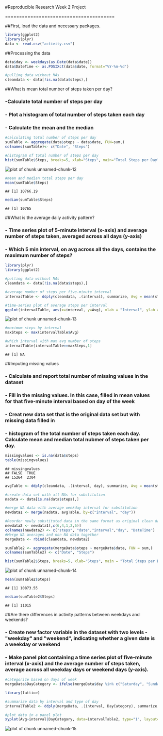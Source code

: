 #Reproducible Research Week 2 Project


=======================================

##First, load the data and necessary packages.


```r
library(ggplot2)
library(plyr)
data <- read.csv("activity.csv")
```

##Processing the data

```r
data$day <- weekdays(as.Date(data$date))
data$DateTime <- as.POSIXct(data$date, format="%Y-%m-%d")

#pulling data without NAs
cleandata <- data[!is.na(data$steps),]
```

##What is mean total number of steps taken per day?
### -Calculate total number of steps per day  
### - Plot a histogram of total number of steps taken each day  
### - Calculate the mean and the median

```r
#calculating total number of steps per day
sumTable <- aggregate(data$steps ~ data$date, FUN=sum,) 
colnames(sumTable)<- c("Date", "Steps")

#histogram of total number of steps per day
hist(sumTable$Steps, breaks=5, xlab="Steps", main="Total Steps per Day")
```

![plot of chunk unnamed-chunk-12](figure/unnamed-chunk-12-1.png)

```r
#mean and median total steps per day
mean(sumTable$Steps)
```

```
## [1] 10766.19
```

```r
median(sumTable$Steps)
```

```
## [1] 10765
```

##What is the average daily activity pattern?
### - Time series plot of 5-minute interval (x-axis) and average number of steps taken, averaged across all days (y-axis)
### - Which 5 min interval, on avg across all the days, contains the maximum number of steps?

```r
library(plyr)
library(ggplot2)

#pulling data without NAs
cleandata <- data[!is.na(data$steps),]

#average number of steps per five-minute interval
intervalTable <- ddply(cleandata, .(interval), summarize, Avg = mean(steps))

#time-series plot of average steps per interval
ggplot(intervalTable, aes(x=interval, y=Avg), xlab = "Interval", ylab = "Average number of steps") + geom_line() + xlab("Interval") + ylab("Average number of steps") + ggtitle("Average number of steps per interval")
```

![plot of chunk unnamed-chunk-13](figure/unnamed-chunk-13-1.png)

```r
#maximum steps by interval
maxSteps <- max(intervalTable$Avg)

#which interval with max avg number of steps
intervalTable[intervalTable==maxSteps,1]
```

```
## [1] NA
```

##Imputing missing values
### - Calculate and report total number of missing values in the dataset
### - Fill in the missing values. In this case, filled in mean values for that five-minute interval based on day of the week
### - Creat new data set that is the original data set but with missing data filled in
### - histogram of the total number of steps taken each day.  Calculate mean and median total nubmer of steps taken per day.

```r
missingvalues <- is.na(data$steps)
table(missingvalues)
```

```
## missingvalues
## FALSE  TRUE 
## 15264  2304
```

```r
avgTable <- ddply(cleandata, .(interval, day), summarize, Avg = mean(steps))

#create data set with all NAs for substitution
nadata <- data[is.na(data$steps),]

#merge NA data with average weekday interval for substitution
newdata1 <- merge(nadata, avgTable, by=c("interval", "day"))

#Reorder newly substituted data in the same format as original clean data set
newdata2 <- newdata1[,c(6,4,1,2,5)]
colnames(newdata2) <- c("steps", "date","interval","day", "DateTime")
#Merge NA averages and non NA data together
mergeData <- rbind(cleandata, newdata2)

sumTable2 <- aggregate(mergeData$steps ~ mergeData$date, FUN = sum,)
colnames(sumTable2) <- c("Date", "Steps")

hist(sumTable2$Steps, breaks=5, xlab="Steps", main = "Total Steps per Day")
```

![plot of chunk unnamed-chunk-14](figure/unnamed-chunk-14-1.png)

```r
mean(sumTable2$Steps)
```

```
## [1] 10873.55
```

```r
median(sumTable2$Steps)
```

```
## [1] 11015
```
##Are there differences in activity patterns between weekdays and weekends?
### - Create new factor variable in the dataset with two levels - "weekday" and "weekend", indicating whether a given date is a weekday or weekend
### - Make panel plot containing a time series plot of five-minute interval (x-axis) and the average number of steps taken, average across all weekday days or weekend days (y-axis).

```r
#categorize based on days of week
mergeData$DayCategory <- ifelse(mergeData$day %in% c("Saturday", "Sunday"), "Weekend", "Weekday")

library(lattice)

#summarize data by interval and type of day
intervalTable2 <- ddply(mergeData, .(interval, DayCategory), summarize, Avg = mean(steps))

#plot data in a panel plot
xyplot(Avg~interval|DayCategory, data=intervalTable2, type="1", layout=c(1,2), main="Average steps per interval based on type of day", ylab="Average number of steps", xlab="Interval")
```

![plot of chunk unnamed-chunk-15](figure/unnamed-chunk-15-1.png)
